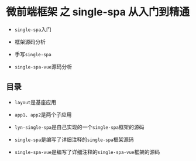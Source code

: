 # 微前端框架 之 single-spa 从入门到精通

* `single-spa`入门

* 框架源码分析

* 手写`single-spa`

* `single-spa-vue`源码分析

## 目录

* `layout`是基座应用

* `app1`、`app2`是两个子应用

* `lyn-single-spa`是自己实现的一个`single-spa`框架的源码

* `single-spa`是编写了详细注释的`single-spa`框架源码

* `single-spa-vue`是编写了详细注释的`single-spa-vue`框架的源码
